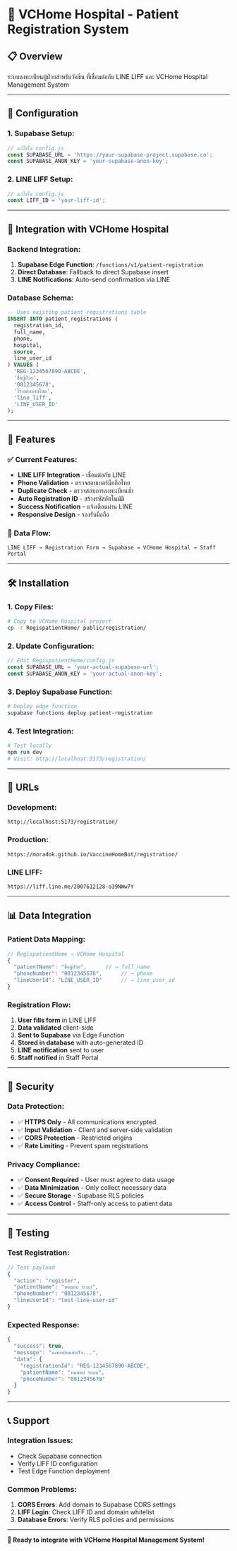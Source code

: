 # 🏥 VCHome Hospital - Patient Registration System

## 📋 **Overview**
ระบบลงทะเบียนผู้ป่วยสำหรับวัคซีน ที่เชื่อมต่อกับ LINE LIFF และ VCHome Hospital Management System

---

## 🔧 **Configuration**

### **1. Supabase Setup:**
```javascript
// แก้ไขใน config.js
const SUPABASE_URL = 'https://your-supabase-project.supabase.co';
const SUPABASE_ANON_KEY = 'your-supabase-anon-key';
```

### **2. LINE LIFF Setup:**
```javascript
// แก้ไขใน config.js
const LIFF_ID = 'your-liff-id';
```

---

## 🚀 **Integration with VCHome Hospital**

### **Backend Integration:**
1. **Supabase Edge Function**: `/functions/v1/patient-registration`
2. **Direct Database**: Fallback to direct Supabase insert
3. **LINE Notifications**: Auto-send confirmation via LINE

### **Database Schema:**
```sql
-- Uses existing patient_registrations table
INSERT INTO patient_registrations (
  registration_id,
  full_name,
  phone,
  hospital,
  source,
  line_user_id
) VALUES (
  'REG-1234567890-ABCDE',
  'ชื่อผู้ป่วย',
  '0812345678',
  'โรงพยาบาลโฮม',
  'line_liff',
  'LINE_USER_ID'
);
```

---

## 📱 **Features**

### **✅ Current Features:**
- **LINE LIFF Integration** - เชื่อมต่อกับ LINE
- **Phone Validation** - ตรวจสอบเบอร์มือถือไทย
- **Duplicate Check** - ตรวจสอบการลงทะเบียนซ้ำ
- **Auto Registration ID** - สร้างรหัสอัตโนมัติ
- **Success Notification** - แจ้งเตือนผ่าน LINE
- **Responsive Design** - รองรับมือถือ

### **🔄 Data Flow:**
```
LINE LIFF → Registration Form → Supabase → VCHome Hospital → Staff Portal
```

---

## 🛠️ **Installation**

### **1. Copy Files:**
```bash
# Copy to VCHome Hospital project
cp -r RegispatientHome/ public/registration/
```

### **2. Update Configuration:**
```javascript
// Edit RegispatientHome/config.js
const SUPABASE_URL = 'your-actual-supabase-url';
const SUPABASE_ANON_KEY = 'your-actual-anon-key';
```

### **3. Deploy Supabase Function:**
```bash
# Deploy edge function
supabase functions deploy patient-registration
```

### **4. Test Integration:**
```bash
# Test locally
npm run dev
# Visit: http://localhost:5173/registration/
```

---

## 🔗 **URLs**

### **Development:**
```
http://localhost:5173/registration/
```

### **Production:**
```
https://moradok.github.io/VaccineHomeBot/registration/
```

### **LINE LIFF:**
```
https://liff.line.me/2007612128-o39NWw7Y
```

---

## 📊 **Data Integration**

### **Patient Data Mapping:**
```javascript
// RegispatientHome → VCHome Hospital
{
  "patientName": "ชื่อผู้ป่วย",      // → full_name
  "phoneNumber": "0812345678",      // → phone
  "lineUserId": "LINE_USER_ID"      // → line_user_id
}
```

### **Registration Flow:**
1. **User fills form** in LINE LIFF
2. **Data validated** client-side
3. **Sent to Supabase** via Edge Function
4. **Stored in database** with auto-generated ID
5. **LINE notification** sent to user
6. **Staff notified** in Staff Portal

---

## 🔐 **Security**

### **Data Protection:**
- ✅ **HTTPS Only** - All communications encrypted
- ✅ **Input Validation** - Client and server-side validation
- ✅ **CORS Protection** - Restricted origins
- ✅ **Rate Limiting** - Prevent spam registrations

### **Privacy Compliance:**
- ✅ **Consent Required** - User must agree to data usage
- ✅ **Data Minimization** - Only collect necessary data
- ✅ **Secure Storage** - Supabase RLS policies
- ✅ **Access Control** - Staff-only access to patient data

---

## 🧪 **Testing**

### **Test Registration:**
```javascript
// Test payload
{
  "action": "register",
  "patientName": "ทดสอบ ระบบ",
  "phoneNumber": "0812345678",
  "lineUserId": "test-line-user-id"
}
```

### **Expected Response:**
```javascript
{
  "success": true,
  "message": "ลงทะเบียนสำเร็จ...",
  "data": {
    "registrationId": "REG-1234567890-ABCDE",
    "patientName": "ทดสอบ ระบบ",
    "phoneNumber": "0812345678"
  }
}
```

---

## 📞 **Support**

### **Integration Issues:**
- Check Supabase connection
- Verify LIFF ID configuration
- Test Edge Function deployment

### **Common Problems:**
1. **CORS Errors**: Add domain to Supabase CORS settings
2. **LIFF Login**: Check LIFF ID and domain whitelist
3. **Database Errors**: Verify RLS policies and permissions

---

**🎉 Ready to integrate with VCHome Hospital Management System!**